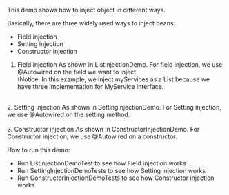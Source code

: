 This demo shows how to inject object in different ways. </br>

Basically, there are three widely used ways to inject beans: </br>
* Field injection
* Setting injection
* Constructor injection


1. Field injection
   As shown in ListInjectionDemo. For field injection, we use @Autowired on the field we want to inject.</br>
   (Notice: In this example, we inject myServices as a List<MyService> because we have three implementation for MyService interface.<br>
</br>
2. Setting injection
   As shown in SettingInjectionDemo. For Setting injection, we use @Autowired on the setting method.</br>
   </br>
3. Constructor injection
   As shown in ConstructorInjectionDemo. For Constructor injection, we use @Autowired on a constructor.</br>

   
How to run this demo:
 - Run ListInjectionDemoTest to see how Field injection works
 - Run SettingInjectionDemoTests to see how Setting injection works
 - Run ConstructorInjectionDemoTests to see how Constructor injection works
